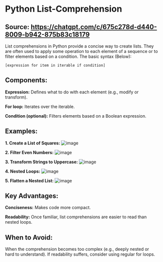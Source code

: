 # Python List-Comprehension

## Source: https://chatgpt.com/c/675c278d-d440-8009-b942-875b83c18179


List comprehensions in Python provide a concise way to create lists. They are often used to apply some operation to each element of a sequence or to filter elements based on a condition. The basic syntax (Below):

    [expression for item in iterable if condition]

## Components:
**Expression:** Defines what to do with each element (e.g., modify or transform).

**For loop:** Iterates over the iterable.

**Condition (optional):** Filters elements based on a Boolean expression.

## Examples:
**1. Create a List of Squares:**
![image](https://github.com/user-attachments/assets/1b77bc03-bc2d-4c33-b941-62919aa449c7)

**2. Filter Even Numbers:**
![image](https://github.com/user-attachments/assets/cfb64d2f-e925-4557-a5ac-4dfdb0f1a60e)

**3. Transform Strings to Uppercase:**
![image](https://github.com/user-attachments/assets/1b646e7d-a006-4a70-bbec-80117d72e19f)

**4. Nested Loops:**
![image](https://github.com/user-attachments/assets/5669ee12-1ab9-4ccf-b2bc-08170d800be2)

**5. Flatten a Nested List:**
![image](https://github.com/user-attachments/assets/00644b61-29ba-4ae2-901e-a9b77e984015)


## Key Advantages:

**Conciseness:** Makes code more compact.

**Readability:** Once familiar, list comprehensions are easier to read than nested loops.

## When to Avoid:
When the comprehension becomes too complex (e.g., deeply nested or hard to understand).
If readability suffers, consider using regular for loops.






